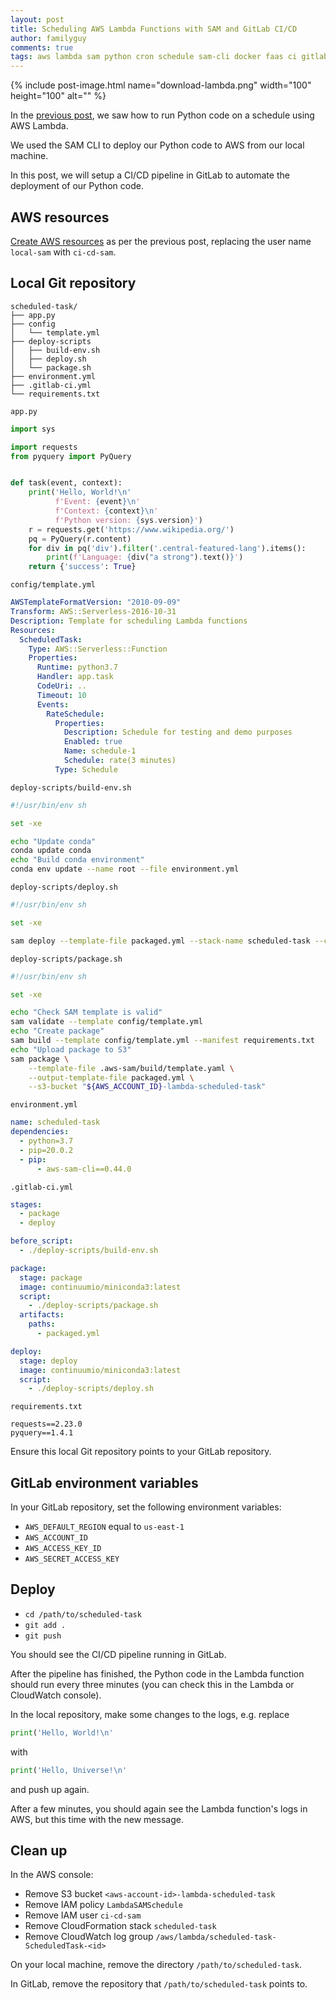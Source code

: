 ```yaml
---
layout: post
title: Scheduling AWS Lambda Functions with SAM and GitLab CI/CD
author: familyguy
comments: true
tags: aws lambda sam python cron schedule sam-cli docker faas ci gitlab
---
```


{% include post-image.html name="download-lambda.png" width="100" height="100" alt="" %}

In the
[previous post](https://www.guyrking.com/2020/03/10/scheduling-aws-lambda-functions-with-sam.html),
we saw how to run Python code on a schedule using AWS Lambda.

We used the SAM CLI to deploy our Python code to AWS from our local machine.

In this post, we will setup a CI/CD pipeline in GitLab to automate the
deployment of our Python code.

## AWS resources

[Create AWS resources](https://www.guyrking.com/2020/03/10/scheduling-aws-lambda-functions-with-sam.html#aws-resources)
as per the previous post, replacing the user name `local-sam` with `ci-cd-sam`.

## Local Git repository

```
scheduled-task/
├── app.py
├── config
│   └── template.yml
├── deploy-scripts
│   ├── build-env.sh
│   ├── deploy.sh
│   └── package.sh
├── environment.yml
├── .gitlab-ci.yml
└── requirements.txt
```

`app.py`

```python
import sys

import requests
from pyquery import PyQuery


def task(event, context):
    print('Hello, World!\n'
          f'Event: {event}\n'
          f'Context: {context}\n'
          f'Python version: {sys.version}')
    r = requests.get('https://www.wikipedia.org/')
    pq = PyQuery(r.content)
    for div in pq('div').filter('.central-featured-lang').items():
        print(f'Language: {div("a strong").text()}')
    return {'success': True}
```

`config/template.yml`

```yaml
AWSTemplateFormatVersion: "2010-09-09"
Transform: AWS::Serverless-2016-10-31
Description: Template for scheduling Lambda functions
Resources:
  ScheduledTask:
    Type: AWS::Serverless::Function
    Properties:
      Runtime: python3.7
      Handler: app.task
      CodeUri: ..
      Timeout: 10
      Events:
        RateSchedule:
          Properties:
            Description: Schedule for testing and demo purposes
            Enabled: true
            Name: schedule-1
            Schedule: rate(3 minutes)
          Type: Schedule
```

`deploy-scripts/build-env.sh`

```bash
#!/usr/bin/env sh

set -xe

echo "Update conda"
conda update conda
echo "Build conda environment"
conda env update --name root --file environment.yml
```

`deploy-scripts/deploy.sh`

```bash
#!/usr/bin/env sh

set -xe

sam deploy --template-file packaged.yml --stack-name scheduled-task --capabilities CAPABILITY_IAM
```

`deploy-scripts/package.sh`

```bash
#!/usr/bin/env sh

set -xe

echo "Check SAM template is valid"
sam validate --template config/template.yml
echo "Create package"
sam build --template config/template.yml --manifest requirements.txt
echo "Upload package to S3"
sam package \
    --template-file .aws-sam/build/template.yaml \
    --output-template-file packaged.yml \
    --s3-bucket "${AWS_ACCOUNT_ID}-lambda-scheduled-task"
```

`environment.yml`

```yaml
name: scheduled-task
dependencies:
  - python=3.7
  - pip=20.0.2
  - pip:
      - aws-sam-cli==0.44.0
```

`.gitlab-ci.yml`

```yaml
stages:
  - package
  - deploy

before_script:
  - ./deploy-scripts/build-env.sh

package:
  stage: package
  image: continuumio/miniconda3:latest
  script:
    - ./deploy-scripts/package.sh
  artifacts:
    paths:
      - packaged.yml

deploy:
  stage: deploy
  image: continuumio/miniconda3:latest
  script:
    - ./deploy-scripts/deploy.sh
```

`requirements.txt`

```
requests==2.23.0
pyquery==1.4.1
```

Ensure this local Git repository points to your GitLab repository.

## GitLab environment variables

In your GitLab repository, set the following environment variables:

- `AWS_DEFAULT_REGION` equal to `us-east-1`
- `AWS_ACCOUNT_ID`
- `AWS_ACCESS_KEY_ID`
- `AWS_SECRET_ACCESS_KEY`

## Deploy

- `cd /path/to/scheduled-task`
- `git add .`
- `git push`

You should see the CI/CD pipeline running in GitLab.

After the pipeline has finished, the Python code in the Lambda function should
run every three minutes (you can check this in the Lambda or CloudWatch
console).

In the local repository, make some changes to the logs, e.g. replace

```python
print('Hello, World!\n'
```

with

```python
print('Hello, Universe!\n'
```

and push up again.

After a few minutes, you should again see the Lambda function's logs in AWS, but
this time with the new message.

## Clean up

In the AWS console:

- Remove S3 bucket `<aws-account-id>-lambda-scheduled-task`
- Remove IAM policy `LambdaSAMSchedule`
- Remove IAM user `ci-cd-sam`
- Remove CloudFormation stack `scheduled-task`
- Remove CloudWatch log group `/aws/lambda/scheduled-task-ScheduledTask-<id>`

On your local machine, remove the directory `/path/to/scheduled-task`.

In GitLab, remove the repository that `/path/to/scheduled-task` points to.
